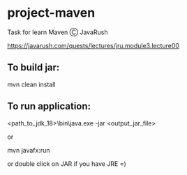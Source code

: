 # project-maven

Task for learn Maven Ⓒ JavaRush

https://javarush.com/quests/lectures/jru.module3.lecture00

## To build jar:

mvn clean install

## To run application:

<path_to_jdk_18>\bin\java.exe -jar <output_jar_file>

or

mvn javafx:run

or double click on JAR if you have JRE =)
